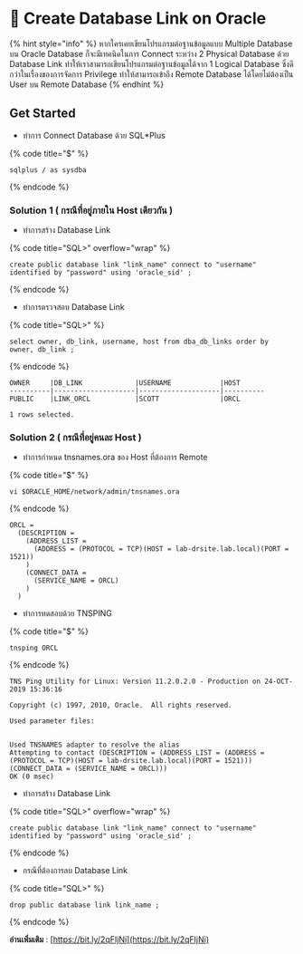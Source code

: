 # 🍆 Create Database Link on Oracle

{% hint style="info" %}
หากใครเคยเขียนโปรแกรมต่อฐานข้อมูลแบบ Multiple Database บน Oracle Database ก็จะมีเทคนิคในการ Connect ระหว่าง 2 Physical Database ด้วย Database Link ทำให้เราสามารถเขียนโปรแกรมต่อฐานข้อมูลได้จาก 1 Logical Database ซึ่งดีกว่าในเรื่องของการจัดการ Privilege ทำให้สามารถเข้าถึง Remote Database ได้โดยไม่ต้องเป็น User บน Remote Database
{% endhint %}

## **Get Started**

* ทำการ Connect Database ด้วย SQL\*Plus

{% code title="$" %}
```
sqlplus / as sysdba
```
{% endcode %}

### Solution 1 ( กรณีที่อยู่ภายใน Host เดียวกัน )&#x20;

* ทำการสร้าง Database Link

{% code title="SQL>" overflow="wrap" %}
```
create public database link "link_name" connect to "username" identified by "password" using 'oracle_sid' ;
```
{% endcode %}

* ทำการตรวจสอบ Database Link

{% code title="SQL>" %}
```
select owner, db_link, username, host from dba_db_links order by owner, db_link ;
```
{% endcode %}

```
OWNER     |DB_LINK             |USERNAME            |HOST
----------|--------------------|--------------------|----------
PUBLIC    |LINK_ORCL           |SCOTT               |ORCL

1 rows selected.
```

### Solution 2 ( กรณีที่อยู่คนละ Host )&#x20;

* ทำการกำหนด tnsnames.ora ของ Host ที่ต้องการ Remote

{% code title="$" %}
```
vi $ORACLE_HOME/network/admin/tnsnames.ora
```
{% endcode %}

```
ORCL =
  (DESCRIPTION =
    (ADDRESS_LIST =
      (ADDRESS = (PROTOCOL = TCP)(HOST = lab-drsite.lab.local)(PORT = 1521))
    )
    (CONNECT_DATA =
      (SERVICE_NAME = ORCL)
    )
  )
```

* ทำการทดสอบด้วย TNSPING

{% code title="$" %}
```
tnsping ORCL
```
{% endcode %}

```
TNS Ping Utility for Linux: Version 11.2.0.2.0 - Production on 24-OCT-2019 15:36:16

Copyright (c) 1997, 2010, Oracle.  All rights reserved.

Used parameter files:


Used TNSNAMES adapter to resolve the alias
Attempting to contact (DESCRIPTION = (ADDRESS_LIST = (ADDRESS = (PROTOCOL = TCP)(HOST = lab-drsite.lab.local)(PORT = 1521))) (CONNECT_DATA = (SERVICE_NAME = ORCL)))
OK (0 msec)
```

* ทำการสร้าง Database Link

{% code title="SQL>" overflow="wrap" %}
```
create public database link "link_name" connect to "username" identified by "password" using 'oracle_sid' ;
```
{% endcode %}

* กรณีที่ต้องการลบ Database Link

{% code title="SQL>" %}
```
drop public database link link_name ;
```
{% endcode %}

**อ่านเพิ่มเติม** : [https://bit.ly/2qFIjNi](https://bit.ly/2qFIjNi)
